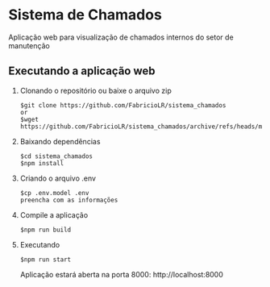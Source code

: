 # Sistema de Chamados

Aplicação web para visualização de chamados internos do setor de manutenção

## Executando a aplicação web
1. Clonando o repositório ou baixe o arquivo zip
   ```  
   $git clone https://github.com/FabricioLR/sistema_chamados
   or
   $wget https://github.com/FabricioLR/sistema_chamados/archive/refs/heads/master.zip
   ```
3. Baixando dependências
   ```
   $cd sistema_chamados
   $npm install
   ```
4. Criando o arquivo .env
   ```
   $cp .env.model .env
   preencha com as informações
   ```
5. Compile a aplicação
   ```
   $npm run build
   ```
7. Executando
   ```
   $npm run start
   ```
   Aplicação estará aberta na porta 8000: http://localhost:8000

